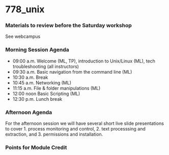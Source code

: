 # 778_unix

### Materials to review before the Saturday workshop

See webcampus 

### Morning Session Agenda

* 09:00 a.m. Welcome (ML, TP), introduction to Unix/Linux (ML), tech troubleshooting (all instructors)
* 09:30 a.m. Basic navigation from the command line (ML)
* 10:30 a.m. Break
* 10:45 a.m. Networking (ML)
* 11:15 a.m. File & folder manipulations (ML)
* 12:00 noon Basic Scripting (ML)
* 12:30 p.m. Lunch break

### Afternoon Agenda
For the afternoon session we will have several short live slide presentations to cover 1. process monitoring and control, 2. text processsing and extraction, and 3. permissions and installation. 

### Points for Module Credit
